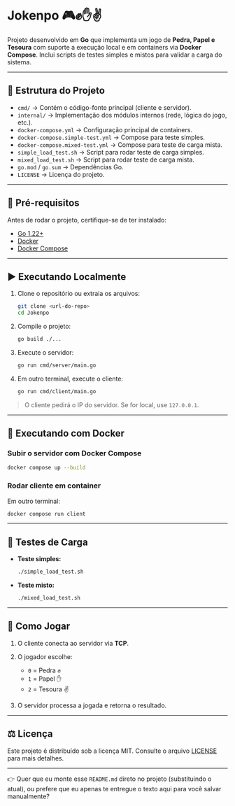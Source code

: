 # Jokenpo 🎮✊✋✌️

Projeto desenvolvido em **Go** que implementa um jogo de **Pedra, Papel e Tesoura** com suporte a execução local e em containers via **Docker Compose**.
Inclui scripts de testes simples e mistos para validar a carga do sistema.

---

## 📂 Estrutura do Projeto

* `cmd/` → Contém o código-fonte principal (cliente e servidor).
* `internal/` → Implementação dos módulos internos (rede, lógica do jogo, etc.).
* `docker-compose.yml` → Configuração principal de containers.
* `docker-compose.simple-test.yml` → Compose para teste simples.
* `docker-compose.mixed-test.yml` → Compose para teste de carga mista.
* `simple_load_test.sh` → Script para rodar teste de carga simples.
* `mixed_load_test.sh` → Script para rodar teste de carga mista.
* `go.mod` / `go.sum` → Dependências Go.
* `LICENSE` → Licença do projeto.

---

## 🚀 Pré-requisitos

Antes de rodar o projeto, certifique-se de ter instalado:

* [Go 1.22+](https://go.dev/dl/)
* [Docker](https://docs.docker.com/get-docker/)
* [Docker Compose](https://docs.docker.com/compose/)

---

## ▶️ Executando Localmente

1. Clone o repositório ou extraia os arquivos:

   ```bash
   git clone <url-do-repo>
   cd Jokenpo
   ```

2. Compile o projeto:

   ```bash
   go build ./...
   ```

3. Execute o servidor:

   ```bash
   go run cmd/server/main.go
   ```

4. Em outro terminal, execute o cliente:

   ```bash
   go run cmd/client/main.go
   ```

> O cliente pedirá o IP do servidor. Se for local, use `127.0.0.1`.

---

## 🐳 Executando com Docker

### Subir o servidor com Docker Compose

```bash
docker compose up --build
```

### Rodar cliente em container

Em outro terminal:

```bash
docker compose run client
```

---

## 🧪 Testes de Carga

* **Teste simples:**

  ```bash
  ./simple_load_test.sh
  ```

* **Teste misto:**

  ```bash
  ./mixed_load_test.sh
  ```

---

## 📖 Como Jogar

1. O cliente conecta ao servidor via **TCP**.
2. O jogador escolhe:

   * `0` = Pedra ✊
   * `1` = Papel ✋
   * `2` = Tesoura ✌️
3. O servidor processa a jogada e retorna o resultado.

---

## ⚖️ Licença

Este projeto é distribuído sob a licença MIT. Consulte o arquivo [LICENSE](LICENSE) para mais detalhes.

---

👉 Quer que eu monte esse `README.md` direto no projeto (substituindo o atual), ou prefere que eu apenas te entregue o texto aqui para você salvar manualmente?
